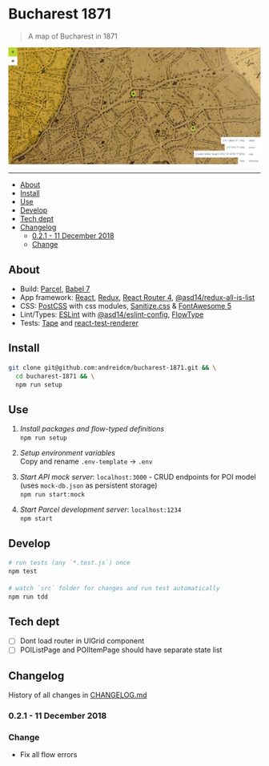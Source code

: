 # Bucharest 1871

> A map of Bucharest in 1871

![Bucharest in 1871](docs/preview.png)

---

<!-- MarkdownTOC levels="1,2,3" autolink="true" indent="    " -->

- [About](#about)
- [Install](#install)
- [Use](#use)
- [Develop](#develop)
- [Tech dept](#tech-dept)
- [Changelog](#changelog)
    - [0.2.1 - 11 December 2018](#021---11-december-2018)
    - [Change](#change)

<!-- /MarkdownTOC -->

## About

- Build: [Parcel](http://parceljs.org/), [Babel 7](https://babeljs.io/)
- App framework: [React](http://reactjs.org/), [Redux](https://redux.js.org/), [React Router 4](https://reacttraining.com/react-router/web/guides/quick-start), [@asd14/redux-all-is-list](https://github.com/asd14/redux-all-is-list)
- CSS: [PostCSS](https://postcss.org/) with css modules, [Sanitize.css](https://github.com/csstools/sanitize.css) & [FontAwesome 5](https://fontawesome.com/changelog/latest)
- Lint/Types: [ESLint](https://eslint.org/) with [@asd14/eslint-config](https://github.com/asd14/eslint-config), [FlowType](https://flow.org/)
- Tests: [Tape](https://github.com/substack/tape/) and [react-test-renderer](https://reactjs.org/docs/test-renderer.html)

## Install

```bash
git clone git@github.com:andreidcm/bucharest-1871.git && \
  cd bucharest-1871 && \
  npm run setup
```

## Use

1. _Install packages and flow-typed definitions_  
`npm run setup`

1. _Setup environment variables_  
Copy and rename `.env-template` -> `.env`

1. _Start API mock server_: `localhost:3000` - CRUD endpoints for POI model (uses `mock-db.json` as persistent storage)  
`npm run start:mock`

1. _Start Parcel development server_: `localhost:1234`  
`npm start`

## Develop

```bash
# run tests (any `*.test.js`) once
npm test

# watch `src` folder for changes and run test automatically
npm run tdd
```

## Tech dept

- [ ] Dont load router in UIGrid component
- [ ] POIListPage and POIItemPage should have separate state list

## Changelog

History of all changes in [CHANGELOG.md](CHANGELOG.md)

### 0.2.1 - 11 December 2018

### Change

- Fix all flow errors
